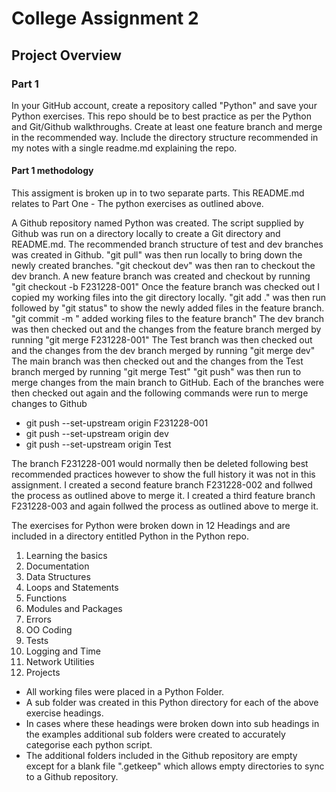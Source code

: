 # College Assignment 2 #

## Project Overview ##

### Part 1 ###

In your GitHub account, create a repository called "Python" and save your Python exercises. 
This repo should be to best practice as per the Python and Git/Github walkthroughs.
Create at least one feature branch and merge in the recommended way.
Include the directory structure recommended in my notes with a single readme.md explaining the repo. 


#### Part 1 methodology ### 

This assigment is broken up in to two separate parts. This README.md relates to Part One - The python exercises as outlined above.

A Github repository named Python was created.
The script supplied by Github was run on a directory locally to create a Git directory and README.md.
The recommended branch structure of test and dev branches was created in Github.
"git pull" was then run locally to bring down the newly created branches.
"git checkout dev" was then ran to checkout the dev branch.
A new feature branch was created and checkout by running "git checkout -b F231228-001"
Once the feature branch was checked out I copied my working files into the git directory locally.
"git add ." was then run followed by "git status" to show the newly added files in the feature branch.
"git commit -m " added working files to the feature branch"
The dev branch was then checked out and the changes from the feature branch merged by running "git merge F231228-001"
The Test branch was then checked out and the changes from the dev branch merged by running "git merge dev"
The main branch was then checked out and the changes from the Test branch merged by running "git merge Test"
"git push" was then run to merge changes from the main branch to GitHub.
Each of the branches were then checked out again and the following commands were run to merge changes to Github
- git push --set-upstream origin F231228-001
- git push --set-upstream origin dev
- git push --set-upstream origin Test

The branch F231228-001 would normally then be deleted following best recommended practices however to show the full history it was not in this assignment.
I created a second feature branch F231228-002 and follwed the process as outlined above to merge it.
I created a third feature branch F231228-003 and again follwed the process as outlined above to merge it.

The exercises for Python were broken down in 12 Headings and are included in a directory entitled Python in the Python repo.

1. Learning the basics
2. Documentation
3. Data Structures
4. Loops and Statements
5. Functions
6. Modules and Packages
7. Errors
8. OO Coding
9. Tests
10. Logging and Time
11. Network Utilities
12. Projects

- All working files were placed in a Python Folder.
- A sub folder was created in this Python directory for each of the above exercise headings.
- In cases where these headings were broken down into sub headings in the examples additional sub folders were created to accurately categorise each python script.
- The additional folders included in the Github repository are empty except for a blank file ".getkeep" which allows empty directories to sync to a Github repository.

